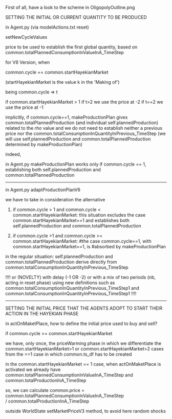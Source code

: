 First of all, have a look to the scheme in OligopolyOutline.png

SETTING THE INITIAL OR CURRENT QUANTITY TO BE PRODUCED

in Agent.py (via modelActions.txt reset)

setNewCycleValues

price to be used to establish the first global quantity, based on
common.totalPlannedConsumptionInValueInA_TimeStep

for V6 Version, when

common.cycle == common.startHayekianMarket

(startHayekianMarket is the
value k in the 'Making of')

being common.cycle => t

if common.startHayekianMarket > 1
if t>2 we use the price at -2
if t==2 we use the price at -1

implicitly, if common.cycle==1, makeProductionPlan gives common.totalPlannedProduction
(and individual self.plannedProduction)
related to the *rho* value and we do not need to establish neither a previous
price nor the common.totalConsumptionInQuantityInPrevious_TimeStep
(we will use self.plannedProduction and common.totalPlannedProduction
determined by makeProductionPlan)

indeed,

in Agent.py makeProductionPlan
works only if common.cycle == 1, establishing both
self.plannedProduction and
common.totalPlannedProduction

---

in Agent.py adaptProductionPlanV6


we have to take in consideration the alternative

1) if common.cycle > 1 and common.cycle < common.startHayekianMarket:
this situation excludes the case common.startHayekianMarket==1
and establishes both
self.plannedProduction and
common.totalPlannedProduction

2) if common.cycle >1 and common.cycle >= common.startHayekianMarket:
     #the case common.cycle==1, with common.startHayekianMarket==1, is
     #absorbed by makeProductionPlan

in the regular situation:
self.plannedProduction and
common.totalPlannedProduction
derive directly from common.totalConsumptionInQuantityInPrevious_TimeStep

!!!!
or (NOVELTY) with delay (-1 OR -2) or with a mix of two periods (nb, acting in
reset phase)
using new definitions such as
common.totalConsumptionInQuantityInPrevious_TimeStep1 and
common.totalConsumptionInQuantityInPrevious_TimeStep1
!!!!



---

SETTING THE INITIAL PRICE THAT THE AGENTS ADOPT TO START THEIR ACTION IN THE HAYEKIAN PHASE


in actOnMaketPlace, how to define the initial price used to buy and sell?

if common.cycle >= common.startHayekianMarket

we have, only once, the priceWarming phase
in which we differentiate the common.startHayekianMarket>1 or
common.startHayekianMarket>2 cases from the ==1 case in which common.ts_df
has to be created

in the common.startHayekianMarket == 1 case, when actOnMaketPlace is activated
we already have common.totalPlannedConsumptionInValueInA_TimeStep and
common.totalProductionInA_TimeStep

so, we can calculate
common.price = common.totalPlannedConsumptionInValueInA_TimeStep \
               / common.totalProductionInA_TimeStep

outside WorldState setMarketPriceV3 method, to avoid here random shocks
